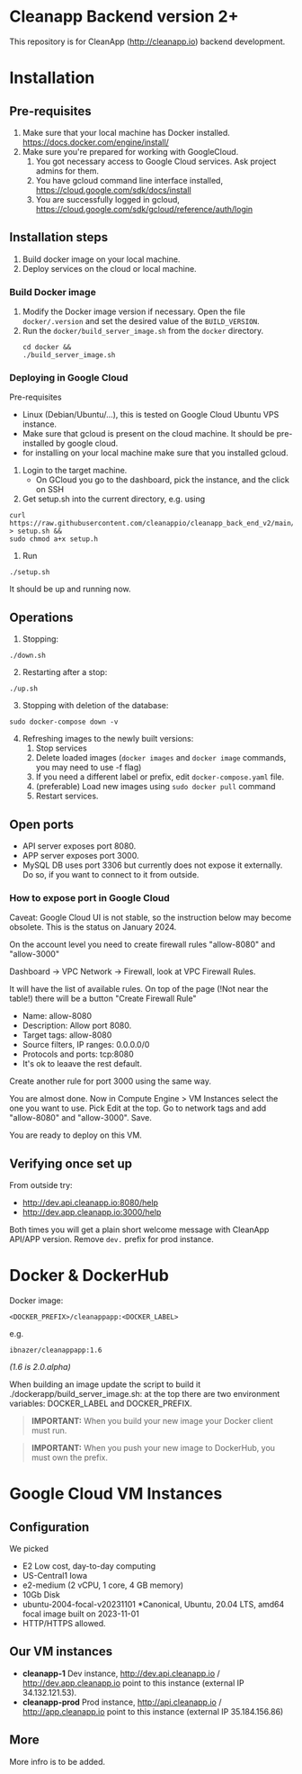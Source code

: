 # Cleanapp Backend version 2+

This repository is for CleanApp (http://cleanapp.io) backend development.

# Installation

## Pre-requisites

1.  Make sure that your local machine has Docker installed. https://docs.docker.com/engine/install/
1.  Make sure you're prepared for working with GoogleCloud.
    1.  You got necessary access to Google Cloud services. Ask project admins for them.
    1.  You have gcloud command line interface installed, https://cloud.google.com/sdk/docs/install
    1.  You are successfully logged in gcloud, https://cloud.google.com/sdk/gcloud/reference/auth/login

## Installation steps

1.  Build docker image on your local machine.
1.  Deploy services on the cloud or local machine.

### Build Docker image

1.  Modify the Docker image version if necessary. Open the file `docker/.version` and set the desired value of the `BUILD_VERSION`.
1.  Run the `docker/build_server_image.sh` from the `docker` directory.
    ```
    cd docker &&
    ./build_server_image.sh
    ```

### Deploying in Google Cloud

Pre-requisites

*   Linux (Debian/Ubuntu/...), this is tested on Google Cloud Ubuntu VPS instance.
*   Make sure that gcloud is present on the cloud machine. It should be pre-installed by google cloud.
*   for installing on your local machine make sure that you installed gcloud.

1. Login to the target machine.
   * On GCloud you go to the dashboard, pick the instance, and the click on SSH
1. Get setup.sh into the current directory, e.g. using
```shell
curl https://raw.githubusercontent.com/cleanappio/cleanapp_back_end_v2/main/setup/setup.sh > setup.sh &&
sudo chmod a+x setup.h
```
1. Run
```
./setup.sh
```

It should be up and running now.

## Operations

1. Stopping:
```
./down.sh
```
2. Restarting after a stop:
```
./up.sh
```
3. Stopping with deletion of the database:
```
sudo docker-compose down -v
```
4. Refreshing images to the newly built versions:
    1. Stop services
    2. Delete loaded images (```docker images``` and ```docker image``` commands, you may need to use -f flag)
    3. If you need a different label or prefix, edit ```docker-compose.yaml``` file.
    4. (preferable) Load new images using ```sudo docker pull``` command
    5. Restart services.

## Open ports

* API server exposes port 8080.
* APP server exposes port 3000.
* MySQL DB uses port 3306 but currently does not expose it externally. Do so,
if you want to connect to it from outside.

### How to expose port in Google Cloud

Caveat: Google Cloud UI is not stable, so the instruction below may become obsolete. This is the status on January 2024.

On the account level you need to create firewall rules "allow-8080" and "allow-3000"

Dashboard -> VPC Network -> Firewall, look at VPC Firewall Rules.

It will have the list of available rules.
On top of the page (!Not near the table!) there will be a button "Create Firewall Rule"

- Name: allow-8080
- Description: Allow port 8080.
- Target tags: allow-8080
- Source filters, IP ranges: 0.0.0.0/0
- Protocols and ports: tcp:8080
- It's ok to leaave the rest default.

Create another rule for port 3000 using the same way.

You are almost done. Now in Compute Engine > VM Instances select the one you want to use. Pick Edit at the top. Go to network tags and add "allow-8080" and "allow-3000". Save. 

You are ready to deploy on this VM.

## Verifying once set up

From outside try:
- http://dev.api.cleanapp.io:8080/help
- http://dev.app.cleanapp.io:3000/help

Both times you will get a plain short welcome message with CleanApp API/APP version. Remove ```dev.``` prefix for prod instance.

# Docker & DockerHub

Docker image:
```
<DOCKER_PREFIX>/cleanappapp:<DOCKER_LABEL>
```
e.g.
```
ibnazer/cleanappapp:1.6
```
*(1.6 is 2.0.alpha)*

When building an image update the script to build it ./dockerapp/build_server_image.sh: at the top there are two environment
variables: DOCKER_LABEL and DOCKER_PREFIX.

> **IMPORTANT:** When you build your new image your Docker client must run.

> **IMPORTANT:** When you push your new image to DockerHub, you must own the prefix.

# Google Cloud VM Instances

## Configuration
We picked

* E2 Low cost, day-to-day computing
* US-Central1 Iowa
* e2-medium (2 vCPU, 1 core, 4 GB memory)
* 10Gb Disk
* ubuntu-2004-focal-v20231101
  *Canonical, Ubuntu, 20.04 LTS, amd64 focal image built on 2023-11-01
* HTTP/HTTPS allowed.

## Our VM instances

* **cleanapp-1** Dev instance, http://dev.api.cleanapp.io / http://dev.app.cleanapp.io point to this instance (external IP 34.132.121.53).
* **cleanapp-prod** Prod instance, http://api.cleanapp.io / http://app.cleanapp.io point to this instance (external IP 35.184.156.86)

## More

More infro is to be added.
